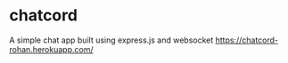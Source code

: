 # chatcord
A simple chat app built using express.js and websocket
https://chatcord-rohan.herokuapp.com/
